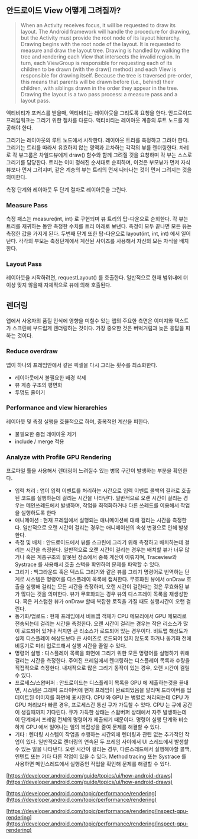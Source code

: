 
## 안드로이드 View 어떻게 그려질까?
>  When an Activity receives focus, it will be requested to draw its layout. The Android framework will handle the procedure for drawing, but the Activity must provide the root node of its layout hierarchy.
>  Drawing begins with the root node of the layout. It is requested to measure and draw the layout tree. Drawing is handled by walking the tree and rendering each View that intersects the invalid region. In turn, each ViewGroup is responsible for requesting each of its children to be drawn (with the draw() method) and each View is responsible for drawing itself. Because the tree is traversed pre-order, this means that parents will be drawn before (i.e., behind) their children, with siblings drawn in the order they appear in the tree.
>  Drawing the layout is a two pass process: a measure pass and a layout pass.

액티비티가 포커스를 받을때, 액티비티는 레이아웃을 그리도록 요청을 한다. 안드로이드 프레임워크는 그리기 위한 절차를 다룬다. 액티비티는 레이아웃 계층의 루트 노드를 제공해야 한다.

그리기는 레이아웃의 루트 노드에서 시작한다. 레이아웃 트리를 측정하고 그려야 한다. 그리기는 트리를 따라서 유효하지 않는 영역과 교차하는 각각의 뷰를 렌더링한다. 차례로 각 뷰그룹은 차일드뷰에게 draw() 함수와 함께 그려질 것을 요청하며 각 뷰는 스스로 그리기를 담당한다. 트리는 이미 정해진 순서대로 순회하며, 이것은 부모뷰가 먼저 자식뷰보다 먼저 그려지며, 같은 계층의 뷰는 트리의 먼저 나타나는 것이 먼저 그려지는 것을 의미한다.

측정 단계와 레이아웃 두 단계 절차로 레이아웃을 그린다.

### Measure Pass

측정 패스는 measure(int, int) 로 구현되며 뷰 트리의 탑-다운으로 순회한다. 각 뷰는 트리를 재귀하는 동안 측정한 수치를 트리 아래로 보낸다. 측정이 모두 끝나면 모든 뷰는 측정한 값을 가지게 된다. 두번째 단계 또한 탑-다운으로 layout(int, int, int) 에서 일어난다. 각각의 부모는 측정단계에서 계산된 사이즈를 사용해서 자신의 모든 자식을 배치한다.

### Layout Pass

레이아웃을 시작하려면, requestLayout() 를 호출한다. 일반적으로 현재 범위내에 더이상 맞지 않을때 자체적으로 뷰에 의해 호출된다.



## 렌더링

앱에서 사용자의 품질 인식에 영향을 미칠수 있는 앱의 주요한 측면은 이미지와 텍스트가 스크린에 부드럽게 렌더링하는 것이다. 가장 중요한 것은 버벅거림과 늦은 응답을 피하는 것이다.

### Reduce overdraw

앱이 하나의 프레임안에서 같은 픽셀을 다시 그리는 횟수를 최소화한다.
- 레이아웃에서 불필요한 배경 삭제
- 뷰 계층 구조의 평면화
- 투명도 줄이기

### Performance and view hierarchies

레이아웃 및 측정 실행을 효율적으로 하며, 중복적인 계산을 피한다.
- 불필요한 중첩 레이아웃 제거
- include / merge 적용

### Analyze with Profile GPU Rendering

프로파일 툴을 사용해서 렌더링이 느려질수 있는 병목 구간이 발생하는 부분을 확인한다.
- 입력 처리 : 앱이 입력 이벤트를 처리하는 시간으로 입력 이벤트 콜백의 결과로 호출된 코드를 실행하는데 걸리는 시간을 나타낸다. 일반적으로 오랜 시간이 걸리는 경우는 메인쓰레드에서 발생하며, 작업을 최적화하거나 다른 쓰레드를 이용해서 작업을 실행하도록 한다
- 애니메이션 : 현재 프레임에서 실행되는 애니메이션에 대해 걸리는 시간을 측정한다. 일반적으로 오랜 시간이 걸리는 경우는 애니메이션의 속성 변경으로 인해  발생한다.
- 측정 및 배치 : 안드로이드에서 뷰를 스크린에 그리기 위해 측정하고 배치하는데 걸리는 시간을 측정한다. 일반적으로 오랜 시간이 걸리는 경우는 배치할 뷰가 너무 많거나 혹은 계층구조의 잘못된 장소에서 중복 계산이 이뤄지며, Traceview와 Systrace 를 사용해서 호출 스택을 확인하여 문제를 파악할 수 있다.
- 그리기 : 백그라운드 혹은 텍스트 그리기와 같은 뷰를 그리기 명령어로 번역하는 단계로 시스템은 명령어를 디스플레이 목록에 캡처한다. 무효화된 뷰에서 onDraw 호출을 실행해 걸리는 모든 시간을 측정하며, 오랜 시간이 걸린다는 것은 무효화된 뷰가 많다는 것을 의미한다. 뷰가 무효화되는 경우 뷰의 디스프레이 목록을 재생성한다. 혹은 커스텀한 뷰가 onDraw 할때 복잡한 로직을 가질 때도 실행시간이 오랜 걸린다.
- 동기화/업로드 : 현재 프레임에서 비트맵 객체가 CPU 메모리에서 GPU 메모리로 전송되는데 걸리는 시간을 측정한다. 오랜 시간이 걸리는 경우는 작은 리소스가 많이 로드되어 있거나 적지만 큰 리소스가 로드되어 있는 경우이다. 비트맵 해상도가 실제 디스플레이 해상도보다 큰 사이즈로 로드되어 있지 않도록 하거나 동기화 전에 비동기로 미리 업로드해서 실행 시간을 줄일 수 있다.
- 명령어 실행 : 디스플레이 목록을 화면에 그리기 위한 모든 명령어를 실행하기 위해 걸리는 시간을 측정한다. 주어진 프레임에서 렌더링하는 디스플레이 목록과 수량을 직접적으로 측정한다. 내재적으로 많은 그리기 동작이 있는 경우, 오랜 시간이 걸릴수 있다.
- 프로세스/스왑버퍼 : 안드로이드는 디스플레이 목록을 GPU 에 제출하는것을 끝내면, 시스템은 그래픽 드라이버에 현재 프레임이 완료되었음을 알리며 드라이버를 업데이트된 이미지를 화면에 표시한다. CPU 와 GPU 는 병렬로 처리되는데 CPU 가 GPU 처리보다 빠른 경우, 프로세스간 통신 큐가 가득찰 수 있다. CPU 는 큐에 공간이 생길때까지 기다린다. 큐가 가득한 상태는 스왑버퍼 상태에서 자주 발생하는데 이 단계에서 프레임 전체의 명령어가 제출되기 때문이다. 명령어 실행 단계와 비슷하게 GPU 에서 일어나는 일의 복잡성을 줄여 문제를 해결할 수 있다.
- 기타 : 렌더링 시스템이 작업을 수행하는 시간외에 렌더링과 관련 없는 추가적인 작업이 있다. 일반적으로 렌더링의 연속된 두 프레임 사이에서 UI 스레드에서 발생할 수 있는 일을 나타낸다. 오랜 시간이 걸리는 경우, 다른스레드에서 실행해야할 콜백, 인텐트 또는 기타 다른 작업이 있을 수 있다. Method tracing 또는 Systrace 를 사용하면 메인스레드에서 실행중인 작업을 확인해 문제를 해결할 수 있다.








[https://developer.android.com/guide/topics/ui/how-android-draws](https://developer.android.com/guide/topics/ui/how-android-draws)

[https://developer.android.com/topic/performance/rendering](https://developer.android.com/topic/performance/rendering)

[https://developer.android.com/topic/performance/rendering/inspect-gpu-rendering](https://developer.android.com/topic/performance/rendering/inspect-gpu-rendering)
